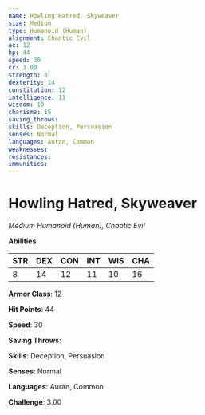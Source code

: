 ```yaml
---
name: Howling Hatred, Skyweaver
size: Medium
type: Humanoid (Human)
alignment: Chaotic Evil
ac: 12
hp: 44
speed: 30
cr: 3.00
strength: 8
dexterity: 14
constitution: 12
intelligence: 11
wisdom: 10
charisma: 16
saving_throws: 
skills: Deception, Persuasion
senses: Normal
languages: Auran, Common
weaknesses:
resistances:
immunities:
---
```


# Howling Hatred, Skyweaver

*Medium Humanoid (Human), Chaotic Evil*

**Abilities**

| STR | DEX | CON | INT | WIS | CHA |
| --- | --- | --- | --- | --- | --- |
| 8 | 14 | 12 | 11 | 10 | 16 |

**Armor Class**: 12

**Hit Points**: 44

**Speed**: 30

**Saving Throws**: 

**Skills**: Deception, Persuasion

**Senses**: Normal

**Languages**: Auran, Common

**Challenge**: 3.00

